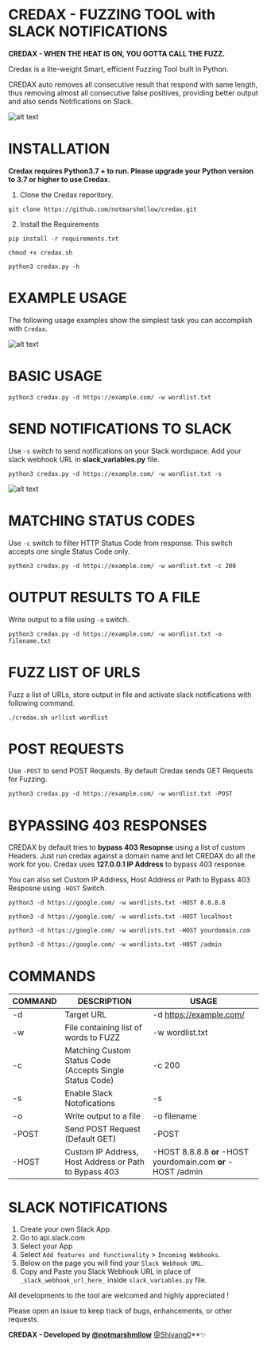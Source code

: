 # CREDAX - FUZZING TOOL with SLACK NOTIFICATIONS
**CREDAX - WHEN THE HEAT IS ON, YOU GOTTA CALL THE FUZZ.**


Credax is a lite-weight Smart, efficient Fuzzing Tool built in Python.

CREDAX auto removes all consecutive result that respond with same length, thus removing almost all consecutive false positives, providing better output and also sends Notifications on Slack. 

![alt text](https://github.com/notmarshmllow/credax/blob/main/CREDAX.gif)

# INSTALLATION

**Credax requires Python3.7 + to run. Please upgrade your Python version to 3.7 or higher to use Credax.**

1. Clone the Credax reporitory.

`git clone https://github.com/notmarshmllow/credax.git`

2. Install the Requirements

`pip install -r requirements.txt`

`chmod +x credax.sh`

`python3 credax.py -h`

# EXAMPLE USAGE

The following usage examples show the simplest task you can accomplish with `Credax`.
  
  
  ![alt text](https://github.com/notmarshmllow/credax/blob/main/image_credax.png?raw=True)
  
  
  
 # BASIC USAGE
  
  `python3 credax.py -d https://example.com/ -w wordlist.txt`
  
 # SEND NOTIFICATIONS TO SLACK
 Use `-s` switch to send notifications on your Slack wordspace. Add your slack webhook URL in **slack_variables.py** file.
  
  `python3 credax.py -d https://example.com/ -w wordlist.txt -s`
  
![alt text](https://github.com/notmarshmllow/credax/blob/main/notification_slack.png)

  # MATCHING STATUS CODES
  Use `-c` switch to filter HTTP Status Code from response. This switch accepts one single Status Code only.
   
  `python3 credax.py -d https://example.com/ -w wordlist.txt -c 200`
  
  # OUTPUT RESULTS TO A FILE
  Write output to a file using `-o` switch.
  
  `python3 credax.py -d https://example.com/ -w wordlist.txt -o filename.txt`
  
  # FUZZ LIST OF URLS
  
  Fuzz a list of URLs, store output in file and activate slack notifications with following command.
  
  `./credax.sh urllist wordlist`
  
  # POST REQUESTS
  
  Use `-POST` to send POST Requests. By default Credax sends GET Requests for Fuzzing.
  
  `python3 credax.py -d https://example.com/ -w wordlist.txt -POST`
  
  # BYPASSING 403 RESPONSES
 
 CREDAX by default tries to **bypass 403 Resopnse** using a list of custom Headers. Just run credax against a domain name and let CREDAX do all the work for you.
 Credax uses **127.0.0.1 IP Address** to bypass 403 response. 
 
 You can also set Custom IP Address, Host Address or Path to Bypass 403 Resposne using `-HOST` Switch. 
 
 `python3 -d https://google.com/ -w wordlists.txt -HOST 8.8.8.8`
 
 `python3 -d https://google.com/ -w wordlists.txt -HOST localhost`
 
 `python3 -d https://google.com/ -w wordlists.txt -HOST yourdomain.com`
 
 `python3 -d https://google.com/ -w wordlists.txt -HOST /admin`
 
 

 
 # COMMANDS
 
 COMMAND | DESCRIPTION | USAGE
 --------|-------------|-------
  -d | Target URL | -d https://example.com/ 
 -w | File containing list of words to FUZZ | -w wordlist.txt
 -c | Matching Custom Status Code (Accepts Single Status Code) | -c 200
 -s | Enable Slack Notofications | -s
 -o | Write output to a file | -o filename
 -POST | Send POST Request (Default GET) | -POST
 -HOST | Custom IP Address, Host Address or Path to Bypass 403 | -HOST 8.8.8.8 **or** -HOST yourdomain.com **or** -HOST /admin 
  
  
  
  # SLACK NOTIFICATIONS
  
1. Create your own Slack App.
2. Go to api.slack.com
3. Select your App
4. Select `Add features and functionality` > `Incoming Webhooks`.
5. Below on the page you will find your `Slack Webhook URL`.
6. Copy and Paste you Slack Webhook URL in place of `_slack_webhook_url_here_` inside `slack_variables.py` file.


All developments to the tool are welcomed and highly appreciated ! 

Please open an issue to keep track of bugs, enhancements, or other requests.





**CREDAX - Developed by [@notmarshmllow](https://twitter.com/notmarshmllow)** [@Shivang0](https://github.com/Shivang0)**:sparkles:
